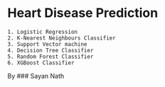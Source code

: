 # Heart Disease Prediction

```
1. Logistic Regression 
2. K-Nearest Neighbours Classifier
3. Support Vector machine
4. Decision Tree Classifier
5. Random Forest Classifier
6. XGBoost Classifier
```
By ### Sayan Nath
